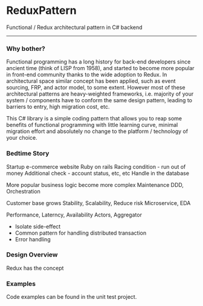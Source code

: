 # ReduxPattern
Functional / Redux architectural pattern in C# backend

-----
### Why bother?

Functional programming has a long history for back-end developers since ancient time (think of LISP from 1958), and started to become more popular in front-end community thanks to the wide adoption to Redux. In architectural space similar concept has been applied, such as event sourcing, FRP, and actor model, to some extent. However most of these architectural patterns are heavy-weighted frameworks, i.e. majority of your system / components have to conform the same design pattern, leading to barriers to entry, high migration cost, etc.

This C# library is a simple coding pattern that allows you to reap some benefits of functional programming with little learning curve, minimal migration effort and absolutely no change to the platform / technology of your choice.

### Bedtime Story
Startup e-commerce website
Ruby on rails
Racing condition - run out of money
Additional check - account status, etc, etc
Handle in the database

More popular
business logic become more complex
Maintenance
DDD, Orchestration

Customer base grows
Stability, Scalability, Reduce risk
Microservice, EDA

Performance, Laterncy, Availability
Actors, Aggregator

- Isolate side-effect
- Common pattern for handling distributed transaction
- Error handling


### Design Overview
Redux has the concept

### Examples

Code examples can be found in the unit test project.